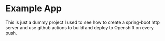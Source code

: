 # Example App

This is just a dummy project I used to see how to create a spring-boot http server and use github actions to build and deploy to Openshift on every push.
